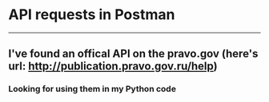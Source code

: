 # API requests in Postman 
----
## I've found an offical API on the pravo.gov (here's url: http://publication.pravo.gov.ru/help)
### Looking for using them in my Python code

